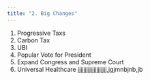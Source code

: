 ```yaml
---
title: "2. Big Changes"
---
```



   1. Progressive Taxs
   2. Carbon Tax
   3. UBI
   4. Popular Vote for President
   5. Expand Congress and Supreme Court
   6. Universal Healthcare
   jjjjjjjjjjjjjjjjjjjj,jgjmnbjnb,jb
